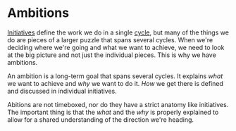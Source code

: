 # Ambitions

[Initiatives](initiatives.md) define the work we do in a single [cycle](cycle.md), but many of the things we do are pieces of a larger puzzle that spans several cycles.
When we're deciding where we're going and what we want to achieve, we need to look at the big picture and not just the individual pieces. This is why we have ambitions.

An ambition is a long-term goal that spans several cycles.
It explains _what_ we want to achieve and _why_ we want to do it.
_How_ we get there is defined and discussed in individual initiatives.

Abitions are not timeboxed, nor do they have a strict anatomy like initiatives.
The important thing is that the _what_ and the _why_ is properly explained to allow for a shared understanding of the direction we're heading.